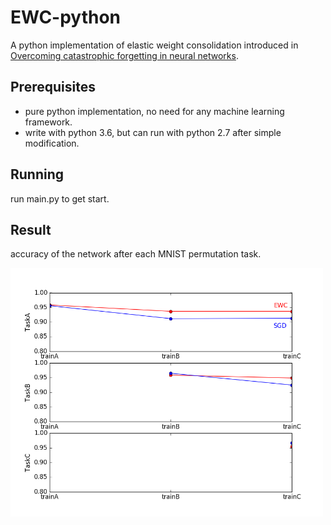 # EWC-python
A python implementation of elastic weight consolidation introduced in [Overcoming catastrophic forgetting in neural networks](https://arxiv.org/abs/1612.00796).
## Prerequisites
* pure python implementation, no need for any machine learning framework.
* write with python 3.6, but can run with python 2.7 after simple modification.
## Running
run main.py to get start.
## Result
accuracy of the network after each MNIST permutation task. 

<img src="https://github.com/dufengtong/EWC-python/blob/master/result.png" width="500">

